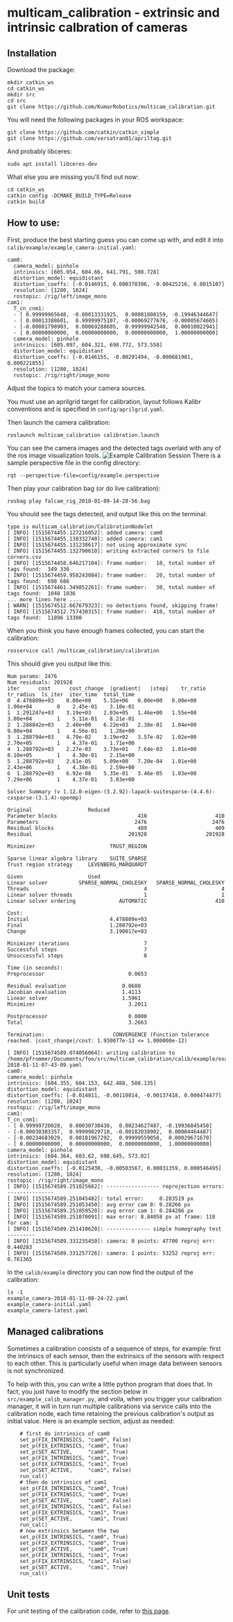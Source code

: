 # multicam_calibration - extrinsic and intrinsic calbration of cameras

## Installation

Download the package:
	
	mkdir catkin_ws
	cd catkin_ws
	mkdir src
	cd src
	git clone https://github.com/KumarRobotics/multicam_calibration.git

You will need the following packages in your ROS workspace:

	git clone https://github.com/catkin/catkin_simple
	git clone https://github.com/versatran01/apriltag.git


And probably libceres:

	sudo apt install libceres-dev


What else you are missing you'll find out now:

	cd catkin_ws
	catkin config -DCMAKE_BUILD_TYPE=Release
	catkin build

## How to use:

First, produce the best starting guess you can come up with,
and edit it into ``calib/example/example_camera-initial.yaml``:

	cam0:
	  camera_model: pinhole
	  intrinsics: [605.054, 604.66, 641.791, 508.728]
	  distortion_model: equidistant
	  distortion_coeffs: [-0.0146915, 0.000370396, -0.00425216, 0.0015107]
	  resolution: [1280, 1024]
	  rostopic: /rig/left/image_mono
	cam1:
	  T_cn_cnm1:
	  - [ 0.99999965648, -0.00013331925,  0.00081808159, -0.19946344647]
	  - [ 0.00013388601,  0.99999975107, -0.00069277676, -0.00005674605]
	  - [-0.00081798903,  0.00069288605,  0.99999942540,  0.00010022941]
	  - [ 0.00000000000,  0.00000000000,  0.00000000000,  1.00000000000]
	  camera_model: pinhole
	  intrinsics: [605.097, 604.321, 698.772, 573.558]
	  distortion_model: equidistant
	  distortion_coeffs: [-0.0146155, -0.00291494, -0.000681981, 0.000221855]
	  resolution: [1280, 1024]
	  rostopic: /rig/right/image_mono

Adjust the topics to match your camera sources.

You must use an aprilgrid target for calibration, layout follows Kalibr conventions and 
is specified in ``config/aprilgrid.yaml``.

Then launch the camera calibration:

	roslaunch multicam_calibration calibration.launch
	
You can see the camera images and the detected tags overlaid with any of the ros
image visualization tools.
![Example Calibration Session](images/example_gui.jpg)
There is a sample perspective file in the config directory:

	rqt --perspective-file=config/example.perspective

Then play your calibration bag (or do live calibration):

	rosbag play falcam_rig_2018-01-09-14-28-56.bag

You should see the tags detected, and output like this on the terminal:

	type is multicam_calibration/CalibrationNodelet
	[ INFO] [1515674455.127216052]: added camera: cam0
	[ INFO] [1515674455.130332740]: added camera: cam1
	[ INFO] [1515674455.131238617]: not using approximate sync
	[ INFO] [1515674455.132790610]: writing extracted corners to file corners.csv
	[ INFO] [1515674458.646217104]: frame number:   10, total number of tags found:  349 336
	[ INFO] [1515674459.958243084]: frame number:   20, total number of tags found:  698 686
	[ INFO] [1515674461.349852261]: frame number:   30, total number of tags found:  1048 1036
	... more lines here ....
	[ WARN] [1515674512.667679323]: no detections found, skipping frame!
	[ INFO] [1515674512.757430315]: frame number:  410, total number of tags found:  11896 13300

When you think you have enough frames collected, you can start the calibration:

	rosservice call /multicam_calibration/calibration
	
This should give you output like this:

	Num params: 2476
	Num residuals: 201928
	iter      cost      cost_change  |gradient|   |step|    tr_ratio  tr_radius  ls_iter  iter_time  total_time
	0  4.478809e+03    0.00e+00    5.32e+06   0.00e+00   0.00e+00  1.00e+04        0    2.45e-01    3.10e-01
	1  1.291247e+03    3.19e+03    2.03e+05   1.46e+00   1.55e+00  3.00e+04        1    5.11e-01    8.21e-01
	2  1.288842e+03    2.40e+00    6.22e+03   2.38e-01   1.04e+00  9.00e+04        1    4.56e-01    1.28e+00
	3  1.288794e+03    4.79e-02    3.19e+02   3.57e-02   1.02e+00  2.70e+05        1    4.37e-01    1.71e+00
	4  1.288792e+03    2.27e-03    3.73e+01   7.64e-03   1.01e+00  8.10e+05        1    4.38e-01    2.15e+00
	5  1.288792e+03    2.61e-05    5.09e+00   7.20e-04   1.01e+00  2.43e+06        1    4.38e-01    2.59e+00
	6  1.288792e+03    6.92e-08    5.35e-01   3.46e-05   1.03e+00  7.29e+06        1    4.37e-01    3.03e+00

	Solver Summary (v 1.12.0-eigen-(3.2.92)-lapack-suitesparse-(4.4.6)-cxsparse-(3.1.4)-openmp)

	Original                  Reduced
	Parameter blocks                          410                      410
	Parameters                               2476                     2476
	Residual blocks                           409                      409
	Residual                               201928                   201928

	Minimizer                        TRUST_REGION

	Sparse linear algebra library    SUITE_SPARSE
	Trust region strategy     LEVENBERG_MARQUARDT
	
	Given                     Used
	Linear solver          SPARSE_NORMAL_CHOLESKY   SPARSE_NORMAL_CHOLESKY
	Threads                                     4                        4
	Linear solver threads                       1                        1
	Linear solver ordering              AUTOMATIC                      410
	
	Cost:
	Initial                          4.478809e+03
	Final                            1.288792e+03
	Change                           3.190017e+03
	
	Minimizer iterations                        7
	Successful steps                            7
	Unsuccessful steps                          0
	
	Time (in seconds):
	Preprocessor                           0.0653
	
	Residual evaluation                  0.0680
	Jacobian evaluation                  1.4113
	Linear solver                        1.5961
	Minimizer                              3.2011
	
	Postprocessor                          0.0000
	Total                                  3.2663
	
	Termination:                      CONVERGENCE (Function tolerance reached. |cost_change|/cost: 1.930077e-13 <= 1.000000e-12)
	
	[ INFO] [1515674589.074056064]: writing calibration to /home/pfrommer/Documents/foo/src/multicam_calibration/calib/example/example_camera-2018-01-11-07-43-09.yaml
	cam0:
	camera_model: pinhole
	intrinsics: [604.355, 604.153, 642.488, 508.135]
	distortion_model: equidistant
	distortion_coeffs: [-0.014811, -0.00110814, -0.00137418, 0.000474477]
	resolution: [1280, 1024]
	rostopic: /rig/left/image_mono
	cam1:
	T_cn_cnm1:
	- [ 0.99999720028,  0.00030730438,  0.00234627487, -0.19936845450]
	- [-0.00030303357,  0.99999829718, -0.00182038902,  0.00004464487]
	- [-0.00234683029,  0.00181967292,  0.99999559058,  0.00029671670]
	- [ 0.00000000000,  0.00000000000,  0.00000000000,  1.00000000000]
	camera_model: pinhole
	intrinsics: [604.364, 603.62, 698.645, 573.02]
	distortion_model: equidistant
	distortion_coeffs: [-0.0125438, -0.00503567, 0.00031359, 0.000546495]
	resolution: [1280, 1024]
	rostopic: /rig/right/image_mono
	[ INFO] [1515674589.251025662]: ----------------- reprojection errors: ---------------
	[ INFO] [1515674589.251045482]: total error:     0.283519 px
	[ INFO] [1515674589.251053450]: avg error cam 0: 0.28266 px
	[ INFO] [1515674589.251059520]: avg error cam 1: 0.284286 px
	[ INFO] [1515674589.251070091]: max error: 8.84058 px at frame: 110 for cam: 1
	[ INFO] [1515674589.251410620]: -------------- simple homography test ---------
	[ INFO] [1515674589.331235450]: camera: 0 points: 47700 reproj err: 0.440283
	[ INFO] [1515674589.331257726]: camera: 1 points: 53252 reproj err: 0.761365

In the ``calib/example`` directory you can now find the output of the calibration:

	ls -1
	example_camera-2018-01-11-08-24-22.yaml
	example_camera-initial.yaml
	example_camera-latest.yaml

## Managed calibrations

Sometimes a calibration consists of a sequence of steps, for example: first the
intrinsics of each sensor, then the extrinsics of the sensors with
respect to each other. This is particularly useful when image data
between sensors is not synchronized.

To help with this, you can write a little python program that does
that. In fact, you just have to modify the section below in
``src/example_calib_manager.py``, and voila, when you trigger your
calibration manager, it will in turn run multiple calibrations via
service calls into the calibration node, each time retaining the
previous calibration's output as initial value. Here is an example
section, adjust as needed:

        # first do intrinsics of cam0
        set_p(FIX_INTRINSICS, "cam0", False)
        set_p(FIX_EXTRINSICS, "cam0", True)
        set_p(SET_ACTIVE,     "cam0", True)
        set_p(FIX_INTRINSICS, "cam1", True)
        set_p(FIX_EXTRINSICS, "cam1", True)
        set_p(SET_ACTIVE,     "cam1", False)
        run_cal()
        # then do intrinsics of cam1
        set_p(FIX_INTRINSICS, "cam0", True)
        set_p(FIX_EXTRINSICS, "cam0", True)
        set_p(SET_ACTIVE,     "cam0", False)
        set_p(FIX_INTRINSICS, "cam1", False)
        set_p(FIX_EXTRINSICS, "cam1", True)
        set_p(SET_ACTIVE,     "cam1", True)
        run_cal()
        # now extrinsics between the two
        set_p(FIX_INTRINSICS, "cam0", True)
        set_p(FIX_EXTRINSICS, "cam0", True)
        set_p(SET_ACTIVE,     "cam0", True)
        set_p(FIX_INTRINSICS, "cam1", True)
        set_p(FIX_EXTRINSICS, "cam1", False)
        set_p(SET_ACTIVE,     "cam1", True)
        run_cal()

## Unit tests

For unit testing of the calibration code, refer to [this page](test/README.md).

